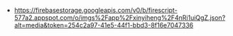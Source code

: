 - https://firebasestorage.googleapis.com/v0/b/firescript-577a2.appspot.com/o/imgs%2Fapp%2Fxinyiheng%2F4nRi1uiQgZ.json?alt=media&token=254c2a97-41e5-44f1-bbd3-8f16e7047336

